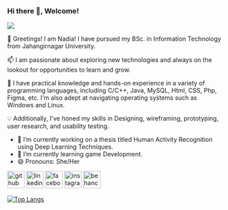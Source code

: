 ### Hi there 👋, Welcome!
![](https://scontent.fdac138-2.fna.fbcdn.net/v/t39.30808-6/448017697_2305800776478145_6393408371884208073_n.jpg?stp=dst-jpg_p180x540&_nc_cat=101&ccb=1-7&_nc_sid=5f2048&_nc_eui2=AeFz3kjQfa4W6DYKrUEmHN6SJM-2OBBnTaskz7Y4EGdNq4Cl3lHfgpIBvEUjUYSgJh89sVUPI5989-ZEkP6pzmYQ&_nc_ohc=-14umW__7LIQ7kNvgEYpaqH&_nc_ht=scontent.fdac138-2.fna&oh=00_AYD2iGuvgmH9bBYvkozAsyw6NMby4XyU3KoQNLg0TIaGsg&oe=666BCB54)

👋 Greetings! I am Nadia! I have pursued my BSc. in Information Technology from Jahangirnagar University.

📫 I am passionate about exploring new technologies and always on the lookout for opportunities to learn and grow. 

🚀 I have practical knowledge and hands-on experience in a variety of programming languages, including C/C++, Java, MySQL, Html, CSS, Php,  Figma, etc. I'm also adept at navigating operating systems such as Windows and Linux.

💡 Additionally, I've honed my skills in Designing, wireframing, prototyping, user research, and usability testing.

- 🔭 I’m currently working on a thesis titled Human Activity Recognition using Deep Learning Techniques. 
- 🌱 I’m currently learning game Development. 
- 😄 Pronouns: She/Her 


[<img src='https://cdn.jsdelivr.net/npm/simple-icons@3.0.1/icons/github.svg' alt='github' height='40'>](https://github.com/NadiaSu08)  [<img src='https://cdn.jsdelivr.net/npm/simple-icons@3.0.1/icons/linkedin.svg' alt='linkedin' height='40'>](https://www.linkedin.com/in/nadia-sultana-3601b71b4/)  [<img src='https://cdn.jsdelivr.net/npm/simple-icons@3.0.1/icons/facebook.svg' alt='facebook' height='40'>](https://www.facebook.com/nadia.arnii)  [<img src='https://cdn.jsdelivr.net/npm/simple-icons@3.0.1/icons/instagram.svg' alt='instagram' height='40'>](https://www.instagram.com/nadi_._aa/)  [<img src='https://cdn.jsdelivr.net/npm/simple-icons@3.0.1/icons/behance.svg' alt='behance' height='40'>](nadia_sultana)  

[![Top Langs](https://github-readme-stats.vercel.app/api/top-langs/?username=NadiaSu08)](https://github.com/anuraghazra/github-readme-stats)
